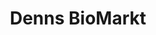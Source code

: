---
title: "Denns BioMarkt"
url: /wiesbaden/denns-biomarkt-otto-wallach-strasse/
shop: Supermarkt
---